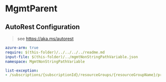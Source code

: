 # MgmtParent

## AutoRest Configuration

> see https://aka.ms/autorest

``` yaml
azure-arm: true
require: $(this-folder)/../../../../readme.md
input-file: $(this-folder)/../mgmtNonStringPathVariable.json
namespace: MgmtNonStringPathVariable

list-exception:
- /subscriptions/{subscriptionId}/resourceGroups/{resourceGroupName}/providers/Microsoft.Fake/bars/{barName}
```
